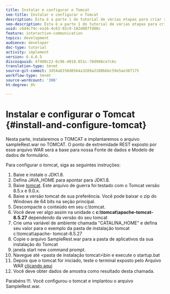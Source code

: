 ```yaml
---
title: Instalar e configurar o Tomcat
seo-title: Instalar e configurar o Tomcat
description: Esta é a parte 1 do tutorial de várias etapas para criar seu primeiro documento de comunicação interativa.Nesta parte, instalaremos o TOMCAT e implantaremos o arquivo sampleRest.war no TOMCAT. O ponto de extremidade REST exposto por esse arquivo WAR será a base para nossa Fonte de dados e Modelo de dados de formulário.
seo-description: Esta é a parte 1 do tutorial de várias etapas para criar seu primeiro documento de comunicação interativa.Nesta parte, instalaremos o TOMCAT e implantaremos o arquivo sampleRest.war no TOMCAT. O ponto de extremidade REST exposto por esse arquivo WAR será a base para nossa Fonte de dados e Modelo de dados de formulário.
uuid: c6d4c74c-ea16-4c63-92c9-182d087fd88c
feature: interactive-communication
topics: development
audience: developer
doc-type: tutorial
activity: implement
version: 6.4,6.5
discoiquuid: 4f400c22-6c96-4018-851c-70d988ce7c6c
translation-type: tm+mt
source-git-commit: 3d54a8158d0564a3289a2100bbbc59e5ae38f175
workflow-type: tm+mt
source-wordcount: '308'
ht-degree: 0%

---
```



# Instalar e configurar o Tomcat {#install-and-configure-tomcat}

Nesta parte, instalaremos o TOMCAT e implantaremos o arquivo sampleRest.war no TOMCAT. O ponto de extremidade REST exposto por esse arquivo WAR será a base para nossa Fonte de dados e Modelo de dados de formulário.

Para configurar o tomcat, siga as seguintes instruções:

1. Baixe e instale o JDK1.8.
2. Defina JAVA_HOME para apontar para JDK1.8.
3. Baixe [tomcat](https://tomcat.apache.org/). Este arquivo de guerra foi testado com o Tomcat versão 8.5.x e 9.0.x.
4. Baixe a versão tomcat de sua preferência. Você pode baixar o zip do Windows de 64 bits na seção principal.
5. Descompacte o conteúdo em seu c:\tomcat.
6. Você deve ver algo assim na unidade c **c:\tomcat\apache-tomcat-8.5.27** dependendo da versão do seu tomcat
7. Crie uma variável de ambiente chamada &quot;CATALINA_HOME&quot; e defina seu valor para o exemplo da pasta de instalação tomcat c:\tomcat\apache- tomcat-8.5.27
8. Copie o arquivo SampleRest.war para a pasta de aplicativos da sua instalação do Tomcat
9. janela start new command prompt.
10. Navegue até &lt;pasta de instalação tomcat>\bin e execute o startup.bat
11. Depois que o tomcat for iniciado, teste o terminal exposto pelo Arquivo WAR [clicando aqui](http://localhost:8080/SampleRest/webapi/getStatement/9586)
12. Você deve obter dados de amostra como resultado desta chamada.

Parabéns !!!. Você configurou o tomcat e implantou o arquivo SampleRest.war.
